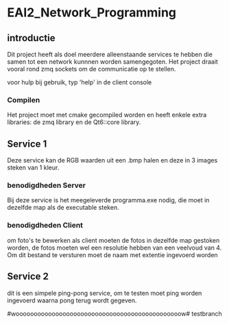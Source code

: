 # EAI2_Network_Programming

## introductie
  
  <p> Dit project heeft als doel meerdere alleenstaande services te hebben die samen tot een network kunnnen worden samengegoten.
  Het project draait vooral rond zmq sockets om de communicatie op te stellen.</p>
  
  <p> voor hulp bij gebruik, typ 'help' in de client console </p>
  
  ### Compilen
  
  <p> Het project moet met cmake gecompiled worden en heeft enkele extra libraries: de zmq library en de Qt6::core library. 

## Service 1

<p> Deze service kan de RGB waarden uit een .bmp halen en deze in 3 images steken van 1 kleur. <p>

### benodigdheden Server
  
  <p> Bij deze service is het meegeleverde programma.exe nodig, die moet in dezelfde map als de executable steken. <p>
    
### benodigdheden Client
    
  <p> om foto's te bewerken als client moeten de fotos in dezelfde map gestoken worden, de fotos moeten wel een resolutie hebben van een veelvoud van 4.
    Om dit bestand te versturen moet de naam met extentie ingevoerd worden</p>
  
## Service 2

<p> dit is een simpele ping-pong service, om te testen moet ping worden ingevoerd waarna pong terug wordt gegeven. </p>

#woooooooooooooooooooooooooooooooooooooooooooooow# testbranch

